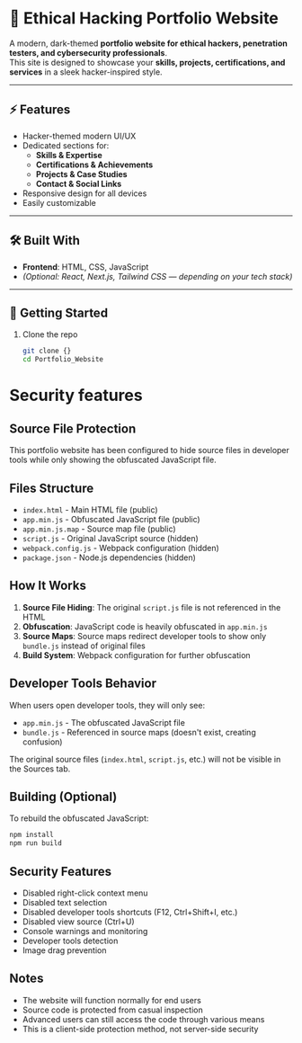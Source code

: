 # 🔐 Ethical Hacking Portfolio Website  

A modern, dark-themed **portfolio website for ethical hackers, penetration testers, and cybersecurity professionals**.  
This site is designed to showcase your **skills, projects, certifications, and services** in a sleek hacker-inspired style.  

---

## ⚡ Features  
- Hacker-themed modern UI/UX  
- Dedicated sections for:
  - **Skills & Expertise**  
  - **Certifications & Achievements**  
  - **Projects & Case Studies**  
  - **Contact & Social Links**  
- Responsive design for all devices  
- Easily customizable  

---

## 🛠️ Built With  
- **Frontend**: HTML, CSS, JavaScript  
- *(Optional: React, Next.js, Tailwind CSS — depending on your tech stack)*  

---

## 🚀 Getting Started  

1. Clone the repo  
   ```bash
   git clone {}
   cd Portfolio_Website

# Security features
## Source File Protection

This portfolio website has been configured to hide source files in developer tools while only showing the obfuscated JavaScript file.

## Files Structure

- `index.html` - Main HTML file (public)
- `app.min.js` - Obfuscated JavaScript file (public)
- `app.min.js.map` - Source map file (public)
- `script.js` - Original JavaScript source (hidden)
- `webpack.config.js` - Webpack configuration (hidden)
- `package.json` - Node.js dependencies (hidden)

## How It Works

1. **Source File Hiding**: The original `script.js` file is not referenced in the HTML
2. **Obfuscation**: JavaScript code is heavily obfuscated in `app.min.js`
3. **Source Maps**: Source maps redirect developer tools to show only `bundle.js` instead of original files
4. **Build System**: Webpack configuration for further obfuscation

## Developer Tools Behavior

When users open developer tools, they will only see:
- `app.min.js` - The obfuscated JavaScript file
- `bundle.js` - Referenced in source maps (doesn't exist, creating confusion)

The original source files (`index.html`, `script.js`, etc.) will not be visible in the Sources tab.

## Building (Optional)

To rebuild the obfuscated JavaScript:

```bash
npm install
npm run build
```

## Security Features

- Disabled right-click context menu
- Disabled text selection
- Disabled developer tools shortcuts (F12, Ctrl+Shift+I, etc.)
- Disabled view source (Ctrl+U)
- Console warnings and monitoring
- Developer tools detection
- Image drag prevention

## Notes

- The website will function normally for end users
- Source code is protected from casual inspection
- Advanced users can still access the code through various means
- This is a client-side protection method, not server-side security

   
